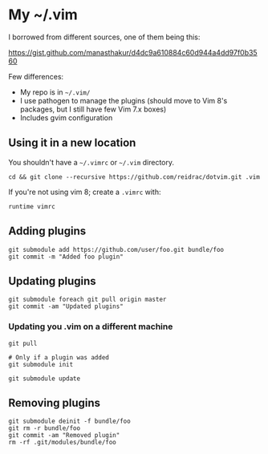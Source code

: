 # My ~/.vim

I borrowed from different sources, one of them being this:

https://gist.github.com/manasthakur/d4dc9a610884c60d944a4dd97f0b3560

Few differences:

 - My repo is in `~/.vim/`
 - I use pathogen to manage the plugins (should move to Vim 8's packages, but I
   still have few Vim 7.x boxes)
 - Includes gvim configuration

## Using it in a new location

You shouldn't have a `~/.vimrc` or `~/.vim` directory.

    cd && git clone --recursive https://github.com/reidrac/dotvim.git .vim

If you're not using vim 8; create a `.vimrc` with:

    runtime vimrc

## Adding plugins

    git submodule add https://github.com/user/foo.git bundle/foo
    git commit -m "Added foo plugin"

## Updating plugins

    git submodule foreach git pull origin master
    git commit -am "Updated plugins"

### Updating you .vim on a different machine

    git pull

    # Only if a plugin was added
    git submodule init

    git submodule update

## Removing plugins

    git submodule deinit -f bundle/foo
    git rm -r bundle/foo
    git commit -am "Removed plugin"
    rm -rf .git/modules/bundle/foo

